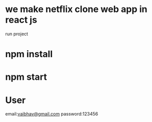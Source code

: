 
# we make netflix clone web app in react js


run project 
# npm install 

# npm start

# User
email:vaibhav@gmail.com
password:123456